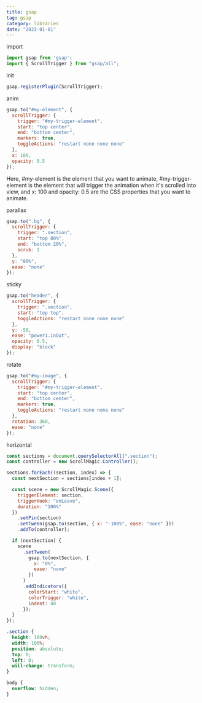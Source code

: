 ```yaml
---
title: gsap
tag: gsap
category: libraries
date: "2023-01-01"
---
```


import
```js
import gsap from 'gsap';
import { ScrollTrigger } from "gsap/all";
```

init
```js
gsap.registerPlugin(ScrollTrigger);
```

anim
```js
gsap.to("#my-element", {
  scrollTrigger: {
    trigger: "#my-trigger-element",
    start: "top center",
    end: "bottom center",
    markers: true,
    toggleActions: "restart none none none"
  },
  x: 100,
  opacity: 0.5
});
```
Here, #my-element is the element that you want to animate, #my-trigger-element is the element that will trigger the animation when it's scrolled into view, and x: 100 and opacity: 0.5 are the CSS properties that you want to animate.

parallax
```js
gsap.to(".bg", {
  scrollTrigger: {
    trigger: ".section",
    start: "top 80%",
    end: "bottom 20%",
    scrub: 1
  },
  y: "80%",
  ease: "none"
});
```

sticky
```js
gsap.to("header", {
  scrollTrigger: {
    trigger: ".section",
    start: "top top",
    toggleActions: "restart none none none"
  },
  y: -50,
  ease: "power1.inOut",
  opacity: 0.5,
  display: "block"
});
```

rotate
```js
gsap.to("#my-image", {
  scrollTrigger: {
    trigger: "#my-trigger-element",
    start: "top center",
    end: "bottom center",
    markers: true,
    toggleActions: "restart none none none"
  },
  rotation: 360,
  ease: "none"
});
```


horizontal
```js
const sections = document.querySelectorAll(".section");
const controller = new ScrollMagic.Controller();

sections.forEach((section, index) => {
  const nextSection = sections[index + 1];

  const scene = new ScrollMagic.Scene({
    triggerElement: section,
    triggerHook: "onLeave",
    duration: "100%"
  })
    .setPin(section)
    .setTween(gsap.to(section, { x: "-100%", ease: "none" }))
    .addTo(controller);

  if (nextSection) {
    scene
      .setTween(
        gsap.to(nextSection, {
          x: "0%",
          ease: "none"
        })
      )
      .addIndicators({
        colorStart: "white",
        colorTrigger: "white",
        indent: 40
      });
  }
});
```

```css
.section {
  height: 100vh;
  width: 100%;
  position: absolute;
  top: 0;
  left: 0;
  will-change: transform;
}

body {
  overflow: hidden;
}
```
